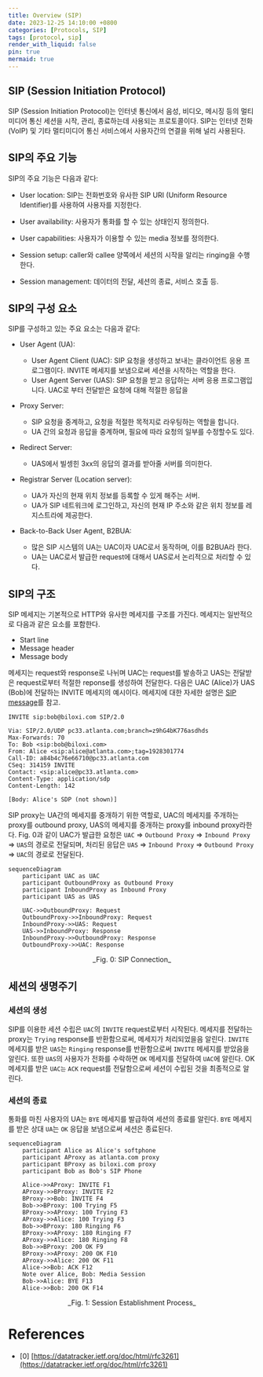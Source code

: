 ```yaml
---
title: Overview (SIP)
date: 2023-12-25 14:10:00 +0800
categories: [Protocols, SIP]
tags: [protocol, sip]
render_with_liquid: false
pin: true
mermaid: true
---
```


## SIP (Session Initiation Protocol)

SIP (Session Initiation Protocol)는 인터넷 통신에서 음성, 비디오, 메시징 등의 멀티미디어 통신 세션을 시작, 관리, 종료하는데 사용되는 프로토콜이다. SIP는 인터넷 전화 (VoIP) 및 기타 멀티미디어 통신 서비스에서 사용자간의 연결을 위해 널리 사용된다. 


## SIP의 주요 기능

SIP의 주요 기능은 다음과 같다:

- User location: SIP는 전화번호와 유사한 SIP URI (Uniform Resource Identifier)를 사용하여 사용자를 지정한다.

- User availability: 사용자가 통화를 할 수 있는 상태인지 정의한다.

- User capabilities: 사용자가 이용할 수 있는 media 정보를 정의한다.

- Session setup: caller와 callee 양쪽에서 세션의 시작을 알리는 ringing을 수행한다.

- Session management: 데이터의 전달, 세션의 종료, 서비스 호출 등.


## SIP의 구성 요소

SIP를 구성하고 있는 주요 요소는 다음과 같다:

- User Agent (UA):
  - User Agent Client (UAC): SIP 요청을 생성하고 보내는 클라이언트 응용 프로그램이다. INVITE 메세지를 보냄으로써 세션을 시작하는 역할을 한다.
  - User Agent Server (UAS): SIP 요청을 받고 응답하는 서버 응용 프로그램입니다. UAC로 부터 전달받은 요청에 대해 적절한 응답을 

- Proxy Server:
  - SIP 요청을 중계하고, 요청을 적절한 목적지로 라우팅하는 역할을 합니다.
  - UA 간의 요청과 응답을 중계하며, 필요에 따라 요청의 일부를 수정할수도 있다.

- Redirect Server:
  - UAS에서 빌셍힌 3xx의 응답의 결과를 받아줄 서버를 의미한다.

- Registrar Server (Location server):
  - UA가 자신의 현재 위치 정보를 등록할 수 있게 해주는 서버.
  - UA가 SIP 네트워크에 로그인하고, 자신의 현재 IP 주소와 같은 위치 정보를 레지스트라에 제공한다.

- Back-to-Back User Agent, B2BUA:
  - 많은 SIP 시스템의 UA는 UAC이자 UAC로서 동작하며, 이를 B2BUA라 한다.
  - UA는 UAC로서 발급한 request에 대해서 UAS로서 논리적으로 처리할 수 있다.


## SIP의 구조

SIP 메세지는 기본적으로 HTTP와 유사한 메세지를 구조를 가진다. 메세지는 일반적으로 다음과 같은 요소를 포함한다.

- Start line
- Message header
- Message body

메세지는 request와 response로 나뉘며 UAC는 request를 발송하고 UAS는 전달받은 request로부터 적절한 reponse를 생성하여 전달한다. 다음은 UAC (Alice)가 UAS (Bob)에 전달하는 INVITE 메세지의 예시이다. 메세지에 대한 자세한 설명은 [SIP message](https://yooooonghyun.github.io/posts/sip-message)를 참고.


```
INVITE sip:bob@biloxi.com SIP/2.0

Via: SIP/2.0/UDP pc33.atlanta.com;branch=z9hG4bK776asdhds
Max-Forwards: 70
To: Bob <sip:bob@biloxi.com>
From: Alice <sip:alice@atlanta.com>;tag=1928301774
Call-ID: a84b4c76e66710@pc33.atlanta.com
CSeq: 314159 INVITE
Contact: <sip:alice@pc33.atlanta.com>
Content-Type: application/sdp
Content-Length: 142

[Body: Alice's SDP (not shown)]
```

SIP proxy는 UA간의 메세지를 중개하기 위한 역할로, UAC의 메세지를 주개하는 proxy를 outbound proxy, UAS의 메세지를 중개하는 proxy를 inbound proxy라한다. Fig. 0과 같이 UAC가 발급한 요청은 `UAC` => `Outbound Proxy` => `Inbound Proxy` => `UAS`의 경로로 전달되며, 처리된 응답은 `UAS` => `Inbound Proxy` => `Outbound Proxy` => `UAC`의 경로로 전달된다.

``` mermaid
sequenceDiagram
    participant UAC as UAC
    participant OutboundProxy as Outbound Proxy
    participant InboundProxy as Inbound Proxy
    participant UAS as UAS

    UAC->>OutboundProxy: Request
    OutboundProxy->>InboundProxy: Request
    InboundProxy->>UAS: Request
    UAS->>InboundProxy: Response
    InboundProxy->>OutboundProxy: Response
    OutboundProxy->>UAC: Response
```
<center>_Fig. 0: SIP Connection_</center>

## 세션의 생명주기


### 세션의 생성
SIP를 이용한 세션 수립은 `UAC`의 `INVITE` request로부터 시작된다. 메세지를 전달하는 proxy는 `Trying` response를 반환함으로써, 메세지가 처리되었을음 알린다. `INVITE` 메세지를 받은 `UAS`는 `Ringing` response를 반환함으로써 `INVITE` 메세지를 받았음을 알린다. 또한 `UAS`의 사용자가 전화를 수락하면 `OK` 메세지를 전달하여 `UAC`에 알린다. OK메세지를 받은 `UAC는` `ACK` request를 전달함으로써 세션이 수립된 것을 최종적으로 알린다.

### 세션의 종료
통화를 마친 사용자의 UA는 `BYE` 메세지를 발급하여 세션의 종료를 알린다. `BYE` 메세지를 받은 상대 `UA`는 `OK` 응답을 보냄으로써 세션은 종료된다.

``` mermaid
sequenceDiagram
    participant Alice as Alice's softphone
    participant AProxy as atlanta.com proxy
    participant BProxy as biloxi.com proxy
    participant Bob as Bob's SIP Phone

    Alice->>AProxy: INVITE F1
    AProxy->>BProxy: INVITE F2
    BProxy->>Bob: INVITE F4
    Bob->>BProxy: 100 Trying F5
    BProxy->>AProxy: 100 Trying F3
    AProxy->>Alice: 100 Trying F3
    Bob->>BProxy: 180 Ringing F6
    BProxy->>AProxy: 180 Ringing F7
    AProxy->>Alice: 180 Ringing F8
    Bob->>BProxy: 200 OK F9
    BProxy->>AProxy: 200 OK F10
    AProxy->>Alice: 200 OK F11
    Alice->>Bob: ACK F12
    Note over Alice, Bob: Media Session
    Bob->>Alice: BYE F13
    Alice->>Bob: 200 OK F14
```

<center>_Fig. 1: Session Establishment Process_</center>

# References

- [0] [https://datatracker.ietf.org/doc/html/rfc3261](https://datatracker.ietf.org/doc/html/rfc3261)